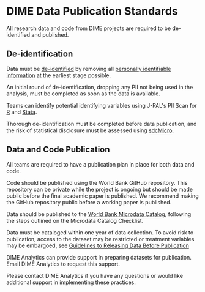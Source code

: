 # DIME Data Publication Standards 
All research data and code from DIME projects are required to be de-identified and published. 

## De-identification
Data must be [de-identified](https://dimewiki.worldbank.org/wiki/De-identification) by removing all [personally identifiable information](https://dimewiki.worldbank.org/wiki/Personally_Identifiable_Information_(PII)) at the earliest stage possible. 

An initial round of de-identification, dropping any PII not being used in the analysis, must be completed as soon as the data is available. 

Teams can identify potential identifying variables using J-PAL's PII Scan for [R](https://github.com/J-PAL/PII-Scan) and [Stata](https://github.com/J-PAL/stata_PII_scan). 

Thorough de-identification must be completed before data publication, and the risk of statistical disclosure must be assessed using [sdcMicro](http://surveys.worldbank.org/sdcmicro).

## Data and Code Publication
All teams are required to have a publication plan in place for both data and code.

Code should be published using the World Bank GitHub repository. This repository can be private while the project is ongoing but should be made public before the final academic paper is published. We recommend making the GitHub repository public before a working paper is published.

Data should be published to the [World Bank Microdata Catalog](https://microdata.worldbank.org), following the steps outlined on the Microdata Catalog Checklist.

Data must be cataloged within one year of data collection. To avoid risk to publication, access to the dataset may be restricted or treatment variables may be embargoed, see [Guidelines to Releasing Data Before Publication](https://dimewiki.worldbank.org/wiki/Microdata_Catalog#Releasing_data_before_publication)

DIME Analytics can provide support in preparing datasets for publication. Email DIME Analytics to request this support. 

Please contact DIME Analytics if you have any questions or would like additional support in implementing these practices.
